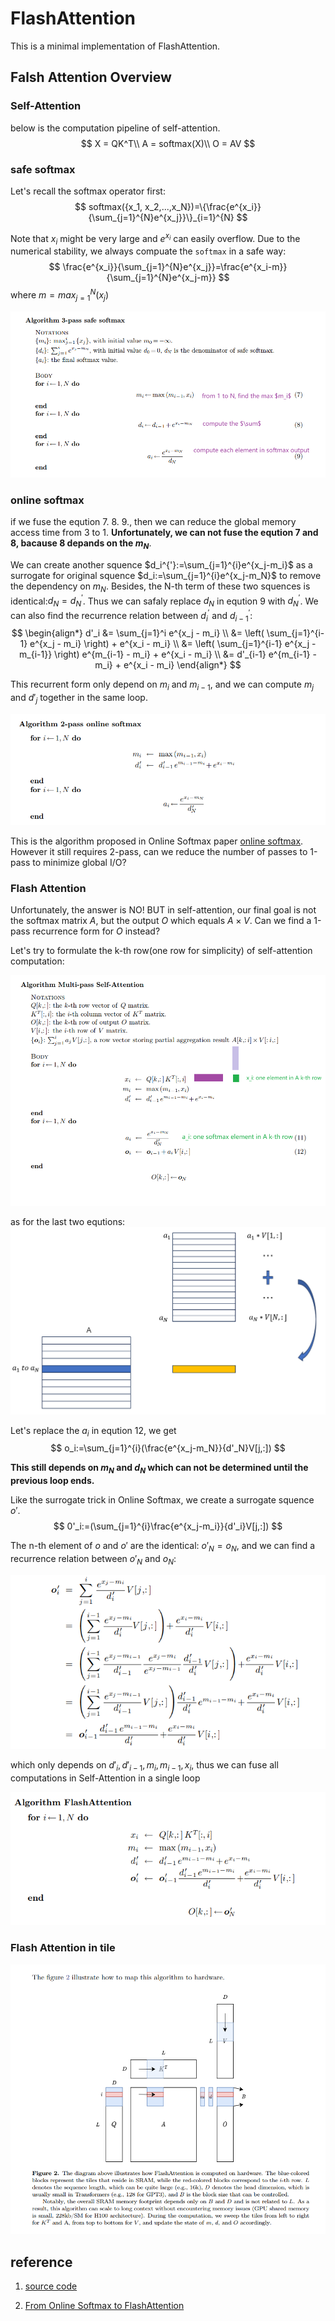 # FlashAttention
This is a minimal implementation of FlashAttention.

## Falsh Attention Overview
### Self-Attention
below is the computation pipeline of self-attention.
$$
X = QK^T\\
A = softmax(X)\\
O = AV
$$

### safe softmax
Let's recall the softmax operator first:
$$
softmax({x_1, x_2,...,x_N})=\{\frac{e^{x_i}}{\sum_{j=1}^{N}e^{x_j}}\}_{i=1}^{N}
$$

Note that $x_i$ might be very large and $e^{x_i}$ can easily overflow. Due to the numerical stability, we always compuate the `softmax` in a safe way:
$$
\frac{e^{x_i}}{\sum_{j=1}^{N}e^{x_j}}=\frac{e^{x_i-m}}{\sum_{j=1}^{N}e^{x_j-m}}
$$
where $m=max_{j=1}^{N}(x_j)$

![alt text](./images/image-1.png)

### online softmax
if we fuse the eqution 7. 8. 9., then we can reduce the global memory access time from 3 to 1. **Unfortunately, we can not fuse the eqution 7 and 8, bacause 8 depands on the $m_N$**.

We can create another squence $d_i^{'}:=\sum_{j=1}^{i}e^{x_j-m_i}$ as a surrogate for original squence $d_i:=\sum_{j=1}^{i}e^{x_j-m_N}$ to remove the dependency on $m_N$. Besides, the N-th term of these two squences is identical:$d_N=d_N^{'}$. Thus we can safaly replace $d_N$ in eqution 9 with $d_N^{'}$. We can also find the recurrence relation between $d_i^{'}$ and $d_{i-1}^{'}$:
$$
\begin{align*}
d'_i &= \sum_{j=1}^i e^{x_j - m_i} \\
     &= \left( \sum_{j=1}^{i-1} e^{x_j - m_i} \right) + e^{x_i - m_i} \\
     &= \left( \sum_{j=1}^{i-1} e^{x_j - m_{i-1}} \right) e^{m_{i-1} - m_i} + e^{x_i - m_i} \\
     &= d'_{i-1} e^{m_{i-1} - m_i} + e^{x_i - m_i}
\end{align*}
$$

This recurrent form only depend on $m_i$ and $m_{i-1}$, and we can compute $m_j$ and $d'_j$ together in the same loop.

![alt text](./images/image-2.png)


This is the algorithm proposed in Online Softmax paper [online softmax](https://arxiv.org/abs/1805.02867). However it still requires 2-pass, can we reduce the number of passes to 1-pass to minimize global I/O?

### Flash Attention
Unfortunately, the answer is NO! BUT in self-attention, our final goal is not the softmax matrix $A$, but the output $O$ which equals $A \times V$. Can we find a 1-pass recurrence form for $O$ instead?

Let's try to formulate the k-th row(one row for simplicity) of self-attention computation:

![alt text](./images/image-4.png)

as for the last two equtions:
![alt text](./images/image-5.png)

Let's replace the $a_i$ in eqution 12, we get
$$
o_i:=\sum_{j=1}^{i}(\frac{e^{x_j-m_N}}{d'_N}V[j,:])
$$

**This still depends on $m_N$ and $d_N$ which can not be determined until the previous loop ends.**

Like the surrogate trick in Online Softmax, we create a surrogate squence $o'$.
$$
0'_i:=(\sum_{j=1}^{i}\frac{e^{x_j-m_i}}{d'_i}V[j,:])
$$

The n-th element of $o$ and $o'$
are the identical: $o'_N=o_N$, and we can find a recurrence relation between $o'_N$ and $o_N$:

![alt text](./images/image-6.png)

which only depends on $d'_i,d'_{i-1}, m_i, m_{i-1}, x_i$, thus we can fuse all computations in Self-Attention in a single loop

![alt text](./images/image-7.png)


### Flash Attention in tile

![alt text](./images/image-8.png)
## reference
1. [source code](https://github.com/luliyucoordinate/flash-attention-minimal?tab=readme-ov-file)

2. [From Online Softmax to FlashAttention](https://courses.cs.washington.edu/courses/cse599m/23sp/notes/flashattn.pdf)
